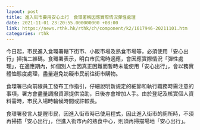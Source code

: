```yaml
---
layout: post
title: 進入街市要用安心出行　食環署稱因應實際情況彈性處理
date: 2021-11-01 23:20:55.000000000 +08:00
link: https://news.rthk.hk/rthk/ch/component/k2/1617946-20211101.htm
categories: rthk
---
```


今日起，市民進入食環署轄下街市、小販市場及熟食市場等，必須使用「安心出行」掃描二維碼。食環署表示，明白市民需時適應，會因應實際情況「彈性處理」，在適應期內，如個別人士因真正困難而暫時未能使用「安心出行」，會以務實體恤態度處理，盡量避免妨礙市民前往街市購物。

食環署已向前線員工發布工作指引，仔細說明新規定的細節和執行職務時需注意的事項，署方會盡量調撥資源提供協助，日後亦會增加人手。由於登記及核實個人資料需時，市民入場時輪候時間或許較長。

食環署發言人提醒市民，因進入街市時已使用程式，因此進入街市的廁所時，不須再掃描「安心出行」，但進入街市內的熟食中心，則須再掃描場地「安心出行」。
